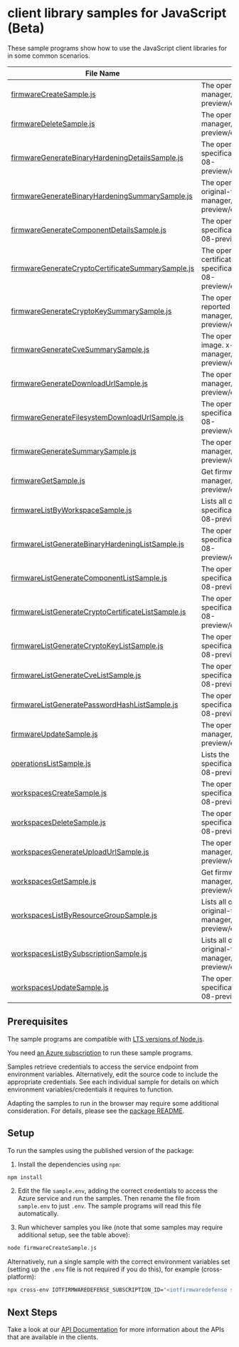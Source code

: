 # client library samples for JavaScript (Beta)

These sample programs show how to use the JavaScript client libraries for in some common scenarios.

| **File Name**                                                                                         | **Description**                                                                                                                                                                                                                                                                                                    |
| ----------------------------------------------------------------------------------------------------- | ------------------------------------------------------------------------------------------------------------------------------------------------------------------------------------------------------------------------------------------------------------------------------------------------------------------ |
| [firmwareCreateSample.js][firmwarecreatesample]                                                       | The operation to create a firmware. x-ms-original-file: specification/fist/resource-manager/Microsoft.IoTFirmwareDefense/preview/2023-02-08-preview/examples/Firmware_Create_MaximumSet_Gen.json                                                                                                                   |
| [firmwareDeleteSample.js][firmwaredeletesample]                                                       | The operation to delete a firmware. x-ms-original-file: specification/fist/resource-manager/Microsoft.IoTFirmwareDefense/preview/2023-02-08-preview/examples/Firmware_Delete_MaximumSet_Gen.json                                                                                                                   |
| [firmwareGenerateBinaryHardeningDetailsSample.js][firmwaregeneratebinaryhardeningdetailssample]       | The operation to get binary hardening details for a firmware. x-ms-original-file: specification/fist/resource-manager/Microsoft.IoTFirmwareDefense/preview/2023-02-08-preview/examples/Firmware_GenerateBinaryHardeningDetails_MaximumSet_Gen.json                                                                 |
| [firmwareGenerateBinaryHardeningSummarySample.js][firmwaregeneratebinaryhardeningsummarysample]       | The operation to list the binary hardening summary percentages for a firmware. x-ms-original-file: specification/fist/resource-manager/Microsoft.IoTFirmwareDefense/preview/2023-02-08-preview/examples/Firmware_GenerateBinaryHardeningSummary_MaximumSet_Gen.json                                                |
| [firmwareGenerateComponentDetailsSample.js][firmwaregeneratecomponentdetailssample]                   | The operation to get component details for a firmware. x-ms-original-file: specification/fist/resource-manager/Microsoft.IoTFirmwareDefense/preview/2023-02-08-preview/examples/Firmware_GenerateComponentDetails_MaximumSet_Gen.json                                                                              |
| [firmwareGenerateCryptoCertificateSummarySample.js][firmwaregeneratecryptocertificatesummarysample]   | The operation to provide a high level summary of the discovered cryptographic certificates reported for the firmware image. x-ms-original-file: specification/fist/resource-manager/Microsoft.IoTFirmwareDefense/preview/2023-02-08-preview/examples/Firmware_GenerateCryptoCertificateSummary_MaximumSet_Gen.json |
| [firmwareGenerateCryptoKeySummarySample.js][firmwaregeneratecryptokeysummarysample]                   | The operation to provide a high level summary of the discovered cryptographic keys reported for the firmware image. x-ms-original-file: specification/fist/resource-manager/Microsoft.IoTFirmwareDefense/preview/2023-02-08-preview/examples/Firmware_GenerateCryptoKeySummary_MaximumSet_Gen.json                 |
| [firmwareGenerateCveSummarySample.js][firmwaregeneratecvesummarysample]                               | The operation to provide a high level summary of the CVEs reported for the firmware image. x-ms-original-file: specification/fist/resource-manager/Microsoft.IoTFirmwareDefense/preview/2023-02-08-preview/examples/Firmware_GenerateCveSummary_MaximumSet_Gen.json                                                |
| [firmwareGenerateDownloadUrlSample.js][firmwaregeneratedownloadurlsample]                             | The operation to a url for file download. x-ms-original-file: specification/fist/resource-manager/Microsoft.IoTFirmwareDefense/preview/2023-02-08-preview/examples/Firmware_GenerateDownloadUrl_MaximumSet_Gen.json                                                                                                |
| [firmwareGenerateFilesystemDownloadUrlSample.js][firmwaregeneratefilesystemdownloadurlsample]         | The operation to a url for tar file download. x-ms-original-file: specification/fist/resource-manager/Microsoft.IoTFirmwareDefense/preview/2023-02-08-preview/examples/Firmware_GenerateFilesystemDownloadUrl_MaximumSet_Gen.json                                                                                  |
| [firmwareGenerateSummarySample.js][firmwaregeneratesummarysample]                                     | The operation to get a scan summary. x-ms-original-file: specification/fist/resource-manager/Microsoft.IoTFirmwareDefense/preview/2023-02-08-preview/examples/Firmware_GenerateSummary_MaximumSet_Gen.json                                                                                                         |
| [firmwareGetSample.js][firmwaregetsample]                                                             | Get firmware. x-ms-original-file: specification/fist/resource-manager/Microsoft.IoTFirmwareDefense/preview/2023-02-08-preview/examples/Firmware_Get_MaximumSet_Gen.json                                                                                                                                            |
| [firmwareListByWorkspaceSample.js][firmwarelistbyworkspacesample]                                     | Lists all of firmwares inside a workspace. x-ms-original-file: specification/fist/resource-manager/Microsoft.IoTFirmwareDefense/preview/2023-02-08-preview/examples/Firmware_ListByWorkspace_MaximumSet_Gen.json                                                                                                   |
| [firmwareListGenerateBinaryHardeningListSample.js][firmwarelistgeneratebinaryhardeninglistsample]     | The operation to list all binary hardening result for a firmware. x-ms-original-file: specification/fist/resource-manager/Microsoft.IoTFirmwareDefense/preview/2023-02-08-preview/examples/Firmware_ListGenerateBinaryHardeningList_MaximumSet_Gen.json                                                            |
| [firmwareListGenerateComponentListSample.js][firmwarelistgeneratecomponentlistsample]                 | The operation to list all components result for a firmware. x-ms-original-file: specification/fist/resource-manager/Microsoft.IoTFirmwareDefense/preview/2023-02-08-preview/examples/Firmware_ListGenerateComponentList_MaximumSet_Gen.json                                                                        |
| [firmwareListGenerateCryptoCertificateListSample.js][firmwarelistgeneratecryptocertificatelistsample] | The operation to list all crypto certificates for a firmware. x-ms-original-file: specification/fist/resource-manager/Microsoft.IoTFirmwareDefense/preview/2023-02-08-preview/examples/Firmware_ListGenerateCryptoCertificateList_MaximumSet_Gen.json                                                              |
| [firmwareListGenerateCryptoKeyListSample.js][firmwarelistgeneratecryptokeylistsample]                 | The operation to list all crypto keys for a firmware. x-ms-original-file: specification/fist/resource-manager/Microsoft.IoTFirmwareDefense/preview/2023-02-08-preview/examples/Firmware_ListGenerateCryptoKeyList_MaximumSet_Gen.json                                                                              |
| [firmwareListGenerateCveListSample.js][firmwarelistgeneratecvelistsample]                             | The operation to list all cve results for a firmware. x-ms-original-file: specification/fist/resource-manager/Microsoft.IoTFirmwareDefense/preview/2023-02-08-preview/examples/Firmware_ListGenerateCveList_MaximumSet_Gen.json                                                                                    |
| [firmwareListGeneratePasswordHashListSample.js][firmwarelistgeneratepasswordhashlistsample]           | The operation to list all password hashes for a firmware. x-ms-original-file: specification/fist/resource-manager/Microsoft.IoTFirmwareDefense/preview/2023-02-08-preview/examples/Firmware_ListGeneratePasswordHashList_MaximumSet_Gen.json                                                                       |
| [firmwareUpdateSample.js][firmwareupdatesample]                                                       | The operation to update firmware. x-ms-original-file: specification/fist/resource-manager/Microsoft.IoTFirmwareDefense/preview/2023-02-08-preview/examples/Firmware_Update_MaximumSet_Gen.json                                                                                                                     |
| [operationsListSample.js][operationslistsample]                                                       | Lists the operations for this resource provider x-ms-original-file: specification/fist/resource-manager/Microsoft.IoTFirmwareDefense/preview/2023-02-08-preview/examples/Operations_List_MaximumSet_Gen.json                                                                                                       |
| [workspacesCreateSample.js][workspacescreatesample]                                                   | The operation to create or update a firmware analysis workspace. x-ms-original-file: specification/fist/resource-manager/Microsoft.IoTFirmwareDefense/preview/2023-02-08-preview/examples/Workspaces_Create_MaximumSet_Gen.json                                                                                    |
| [workspacesDeleteSample.js][workspacesdeletesample]                                                   | The operation to delete a firmware analysis workspace. x-ms-original-file: specification/fist/resource-manager/Microsoft.IoTFirmwareDefense/preview/2023-02-08-preview/examples/Workspaces_Delete_MaximumSet_Gen.json                                                                                              |
| [workspacesGenerateUploadUrlSample.js][workspacesgenerateuploadurlsample]                             | The operation to get a url for file upload. x-ms-original-file: specification/fist/resource-manager/Microsoft.IoTFirmwareDefense/preview/2023-02-08-preview/examples/Workspaces_GenerateUploadUrl_MaximumSet_Gen.json                                                                                              |
| [workspacesGetSample.js][workspacesgetsample]                                                         | Get firmware analysis workspace. x-ms-original-file: specification/fist/resource-manager/Microsoft.IoTFirmwareDefense/preview/2023-02-08-preview/examples/Workspaces_Get_MaximumSet_Gen.json                                                                                                                       |
| [workspacesListByResourceGroupSample.js][workspaceslistbyresourcegroupsample]                         | Lists all of the firmware analysis workspaces in the specified resource group. x-ms-original-file: specification/fist/resource-manager/Microsoft.IoTFirmwareDefense/preview/2023-02-08-preview/examples/Workspaces_ListByResourceGroup_MaximumSet_Gen.json                                                         |
| [workspacesListBySubscriptionSample.js][workspaceslistbysubscriptionsample]                           | Lists all of the firmware analysis workspaces in the specified subscription. x-ms-original-file: specification/fist/resource-manager/Microsoft.IoTFirmwareDefense/preview/2023-02-08-preview/examples/Workspaces_ListBySubscription_MaximumSet_Gen.json                                                            |
| [workspacesUpdateSample.js][workspacesupdatesample]                                                   | The operation to update a firmware analysis workspaces. x-ms-original-file: specification/fist/resource-manager/Microsoft.IoTFirmwareDefense/preview/2023-02-08-preview/examples/Workspaces_Update_MaximumSet_Gen.json                                                                                             |

## Prerequisites

The sample programs are compatible with [LTS versions of Node.js](https://github.com/nodejs/release#release-schedule).

You need [an Azure subscription][freesub] to run these sample programs.

Samples retrieve credentials to access the service endpoint from environment variables. Alternatively, edit the source code to include the appropriate credentials. See each individual sample for details on which environment variables/credentials it requires to function.

Adapting the samples to run in the browser may require some additional consideration. For details, please see the [package README][package].

## Setup

To run the samples using the published version of the package:

1. Install the dependencies using `npm`:

```bash
npm install
```

2. Edit the file `sample.env`, adding the correct credentials to access the Azure service and run the samples. Then rename the file from `sample.env` to just `.env`. The sample programs will read this file automatically.

3. Run whichever samples you like (note that some samples may require additional setup, see the table above):

```bash
node firmwareCreateSample.js
```

Alternatively, run a single sample with the correct environment variables set (setting up the `.env` file is not required if you do this), for example (cross-platform):

```bash
npx cross-env IOTFIRMWAREDEFENSE_SUBSCRIPTION_ID="<iotfirmwaredefense subscription id>" IOTFIRMWAREDEFENSE_RESOURCE_GROUP="<iotfirmwaredefense resource group>" IOTFIRMWAREDEFENSE_SUBSCRIPTION_ID="<iotfirmwaredefense subscription id>" IOTFIRMWAREDEFENSE_RESOURCE_GROUP="<iotfirmwaredefense resource group>" node firmwareCreateSample.js
```

## Next Steps

Take a look at our [API Documentation][apiref] for more information about the APIs that are available in the clients.

[firmwarecreatesample]: https://github.com/Azure/azure-sdk-for-js/blob/main/sdk/iotfirmwaredefense/arm-iotfirmwaredefense/samples/v1-beta/javascript/firmwareCreateSample.js
[firmwaredeletesample]: https://github.com/Azure/azure-sdk-for-js/blob/main/sdk/iotfirmwaredefense/arm-iotfirmwaredefense/samples/v1-beta/javascript/firmwareDeleteSample.js
[firmwaregeneratebinaryhardeningdetailssample]: https://github.com/Azure/azure-sdk-for-js/blob/main/sdk/iotfirmwaredefense/arm-iotfirmwaredefense/samples/v1-beta/javascript/firmwareGenerateBinaryHardeningDetailsSample.js
[firmwaregeneratebinaryhardeningsummarysample]: https://github.com/Azure/azure-sdk-for-js/blob/main/sdk/iotfirmwaredefense/arm-iotfirmwaredefense/samples/v1-beta/javascript/firmwareGenerateBinaryHardeningSummarySample.js
[firmwaregeneratecomponentdetailssample]: https://github.com/Azure/azure-sdk-for-js/blob/main/sdk/iotfirmwaredefense/arm-iotfirmwaredefense/samples/v1-beta/javascript/firmwareGenerateComponentDetailsSample.js
[firmwaregeneratecryptocertificatesummarysample]: https://github.com/Azure/azure-sdk-for-js/blob/main/sdk/iotfirmwaredefense/arm-iotfirmwaredefense/samples/v1-beta/javascript/firmwareGenerateCryptoCertificateSummarySample.js
[firmwaregeneratecryptokeysummarysample]: https://github.com/Azure/azure-sdk-for-js/blob/main/sdk/iotfirmwaredefense/arm-iotfirmwaredefense/samples/v1-beta/javascript/firmwareGenerateCryptoKeySummarySample.js
[firmwaregeneratecvesummarysample]: https://github.com/Azure/azure-sdk-for-js/blob/main/sdk/iotfirmwaredefense/arm-iotfirmwaredefense/samples/v1-beta/javascript/firmwareGenerateCveSummarySample.js
[firmwaregeneratedownloadurlsample]: https://github.com/Azure/azure-sdk-for-js/blob/main/sdk/iotfirmwaredefense/arm-iotfirmwaredefense/samples/v1-beta/javascript/firmwareGenerateDownloadUrlSample.js
[firmwaregeneratefilesystemdownloadurlsample]: https://github.com/Azure/azure-sdk-for-js/blob/main/sdk/iotfirmwaredefense/arm-iotfirmwaredefense/samples/v1-beta/javascript/firmwareGenerateFilesystemDownloadUrlSample.js
[firmwaregeneratesummarysample]: https://github.com/Azure/azure-sdk-for-js/blob/main/sdk/iotfirmwaredefense/arm-iotfirmwaredefense/samples/v1-beta/javascript/firmwareGenerateSummarySample.js
[firmwaregetsample]: https://github.com/Azure/azure-sdk-for-js/blob/main/sdk/iotfirmwaredefense/arm-iotfirmwaredefense/samples/v1-beta/javascript/firmwareGetSample.js
[firmwarelistbyworkspacesample]: https://github.com/Azure/azure-sdk-for-js/blob/main/sdk/iotfirmwaredefense/arm-iotfirmwaredefense/samples/v1-beta/javascript/firmwareListByWorkspaceSample.js
[firmwarelistgeneratebinaryhardeninglistsample]: https://github.com/Azure/azure-sdk-for-js/blob/main/sdk/iotfirmwaredefense/arm-iotfirmwaredefense/samples/v1-beta/javascript/firmwareListGenerateBinaryHardeningListSample.js
[firmwarelistgeneratecomponentlistsample]: https://github.com/Azure/azure-sdk-for-js/blob/main/sdk/iotfirmwaredefense/arm-iotfirmwaredefense/samples/v1-beta/javascript/firmwareListGenerateComponentListSample.js
[firmwarelistgeneratecryptocertificatelistsample]: https://github.com/Azure/azure-sdk-for-js/blob/main/sdk/iotfirmwaredefense/arm-iotfirmwaredefense/samples/v1-beta/javascript/firmwareListGenerateCryptoCertificateListSample.js
[firmwarelistgeneratecryptokeylistsample]: https://github.com/Azure/azure-sdk-for-js/blob/main/sdk/iotfirmwaredefense/arm-iotfirmwaredefense/samples/v1-beta/javascript/firmwareListGenerateCryptoKeyListSample.js
[firmwarelistgeneratecvelistsample]: https://github.com/Azure/azure-sdk-for-js/blob/main/sdk/iotfirmwaredefense/arm-iotfirmwaredefense/samples/v1-beta/javascript/firmwareListGenerateCveListSample.js
[firmwarelistgeneratepasswordhashlistsample]: https://github.com/Azure/azure-sdk-for-js/blob/main/sdk/iotfirmwaredefense/arm-iotfirmwaredefense/samples/v1-beta/javascript/firmwareListGeneratePasswordHashListSample.js
[firmwareupdatesample]: https://github.com/Azure/azure-sdk-for-js/blob/main/sdk/iotfirmwaredefense/arm-iotfirmwaredefense/samples/v1-beta/javascript/firmwareUpdateSample.js
[operationslistsample]: https://github.com/Azure/azure-sdk-for-js/blob/main/sdk/iotfirmwaredefense/arm-iotfirmwaredefense/samples/v1-beta/javascript/operationsListSample.js
[workspacescreatesample]: https://github.com/Azure/azure-sdk-for-js/blob/main/sdk/iotfirmwaredefense/arm-iotfirmwaredefense/samples/v1-beta/javascript/workspacesCreateSample.js
[workspacesdeletesample]: https://github.com/Azure/azure-sdk-for-js/blob/main/sdk/iotfirmwaredefense/arm-iotfirmwaredefense/samples/v1-beta/javascript/workspacesDeleteSample.js
[workspacesgenerateuploadurlsample]: https://github.com/Azure/azure-sdk-for-js/blob/main/sdk/iotfirmwaredefense/arm-iotfirmwaredefense/samples/v1-beta/javascript/workspacesGenerateUploadUrlSample.js
[workspacesgetsample]: https://github.com/Azure/azure-sdk-for-js/blob/main/sdk/iotfirmwaredefense/arm-iotfirmwaredefense/samples/v1-beta/javascript/workspacesGetSample.js
[workspaceslistbyresourcegroupsample]: https://github.com/Azure/azure-sdk-for-js/blob/main/sdk/iotfirmwaredefense/arm-iotfirmwaredefense/samples/v1-beta/javascript/workspacesListByResourceGroupSample.js
[workspaceslistbysubscriptionsample]: https://github.com/Azure/azure-sdk-for-js/blob/main/sdk/iotfirmwaredefense/arm-iotfirmwaredefense/samples/v1-beta/javascript/workspacesListBySubscriptionSample.js
[workspacesupdatesample]: https://github.com/Azure/azure-sdk-for-js/blob/main/sdk/iotfirmwaredefense/arm-iotfirmwaredefense/samples/v1-beta/javascript/workspacesUpdateSample.js
[apiref]: https://docs.microsoft.com/javascript/api/@azure/arm-iotfirmwaredefense?view=azure-node-preview
[freesub]: https://azure.microsoft.com/free/
[package]: https://github.com/Azure/azure-sdk-for-js/tree/main/sdk/iotfirmwaredefense/arm-iotfirmwaredefense/README.md
